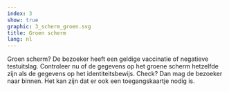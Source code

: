 ```yaml
---
index: 3
show: true
graphic: 3_scherm_groen.svg
title: Groen scherm
lang: nl
---
```

Groen scherm? De bezoeker heeft een geldige vaccinatie of negatieve testuitslag. Controleer nu of de gegevens op het groene scherm hetzelfde zijn als de gegevens op het identiteitsbewijs. Check? Dan mag de bezoeker naar binnen. Het kan zijn dat er ook een toegangskaartje nodig is.
